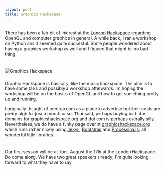 ```yaml
---
layout: post
title: Graphics Hackspace
---
```


##
There has been a fair bit of interest at the [London Hackspace]() regarding OpenGL and computer graphics in general. A while back, I ran a workshop on Python and it seemed quite succesful. Some people wondered about having a graphics workshop as well and I figured that might be no bad thing.

#
![Graphics Hackspace](http://farm8.staticflickr.com/7247/7602552370_661e97cec0.jpg)

###
Graphic Hackspace is basically, like the music hackspace. The plan is to have some talks and possibly a workshop afterwards. Im hoping the workshop will be on the basics of OpenGL and how to get something pretty up and running.

I originally thought of meetup.com as a place to advertise but their costs are pretty high for just a month or so. That said, perhaps buying both the domains for graphicshackspace.org and dot com is perhaps overally silly. Nevertheless, we do have a funky page over at [graphicshackspace.org](http://www.graphicshackspace.org) which runs rather nicely using [Jekyll](https://github.com/mojombo/jekyll/), [Bootstrap](http://twitter.github.com/bootstrap/) and [Processing.js](http://processingjs.org/); all wonderful little libraries.

#
Our first session will be at 7pm, August the 17th at the London Hackspace. Do come along. We have two great speakers already; I'm quite looking forward to what they have to say.
